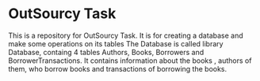# OutSourcy Task
This is a repository for OutSourcy Task.
It is for creating a database and make some operations on its tables
The Database is called library Database, containg 4 tables Authors, Books, Borrowers and BorrowerTransactions.
It contains information about the books , authors of them, who borrow books and transactions of borrowing the books.
